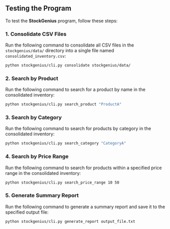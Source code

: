 ## Testing the Program

To test the **StockGenius** program, follow these steps:

### 1. Consolidate CSV Files
Run the following command to consolidate all CSV files in the `stockgenius/data/` directory into a single file named `consolidated_inventory.csv`:

```sh
python stockgenius/cli.py consolidate stockgenius/data/
```

### 2. Search by Product
Run the following command to search for a product by name in the consolidated inventory:

```sh
python stockgenius/cli.py search_product "ProductA"
```

### 3. Search by Category
Run the following command to search for products by category in the consolidated inventory:

```sh
python stockgenius/cli.py search_category "CategoryA"
```

### 4. Search by Price Range
Run the following command to search for products within a specified price range in the consolidated inventory:

```sh
python stockgenius/cli.py search_price_range 10 50
```

### 5. Generate Summary Report
Run the following command to generate a summary report and save it to the specified output file:

```sh
python stockgenius/cli.py generate_report output_file.txt
```